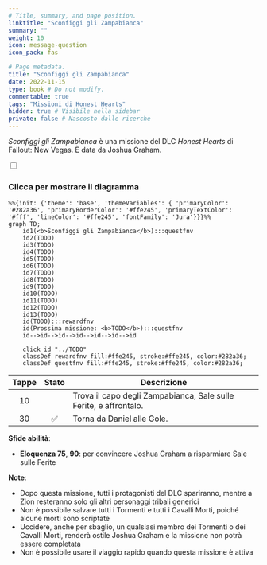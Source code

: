 ```yaml
---
# Title, summary, and page position.
linktitle: "Sconfiggi gli Zampabianca"
summary: ""
weight: 10
icon: message-question
icon_pack: fas

# Page metadata.
title: "Sconfiggi gli Zampabianca"
date: 2022-11-15
type: book # Do not modify.
commentable: true
tags: "Missioni di Honest Hearts"
hidden: true # Visibile nella sidebar
private: false # Nascosto dalle ricerche
---
```


<div class="fnv">


*Sconfiggi gli Zampabianca* è una missione del DLC *Honest Hearts* di Fallout: New Vegas. È data da Joshua Graham.


<section class="chart-collapse">
<input type="checkbox" name="collapse2" id="handle2">
<h3 class="handle">
<label for="handle2">Clicca per mostrare il diagramma</label>
</h3>
<div class="content">

```mermaid
%%{init: {'theme': 'base', 'themeVariables': { 'primaryColor': '#282a36', 'primaryBorderColor': '#ffe245', 'primaryTextColor': '#fff', 'lineColor': '#ffe245', 'fontFamily': 'Jura'}}}%%
graph TD;
    id1(<b>Sconfiggi gli Zampabianca</b>):::questfnv
    id2(TODO)
    id3(TODO)
    id4(TODO)
    id5(TODO)
    id6(TODO)
    id7(TODO) 
    id8(TODO)
    id9(TODO)
    id10(TODO)
    id11(TODO)
    id12(TODO)
    id13(TODO) 
    id(TODO):::rewardfnv
    id(Prossima missione: <b>TODO</b>):::questfnv
    id-->id-->id-->id-->id-->id-->id
    
    click id "../TODO"
    classDef rewardfnv fill:#ffe245, stroke:#ffe245, color:#282a36;
    classDef questfnv fill:#ffe245, stroke:#ffe245, color:#282a36;
```

</div>
</section>

| Tappe |       Stato        | Descrizione |
|:-----:|:------------------:| ----------- |
|                           10                          |            | Trova il capo degli Zampabianca, Sale sulle Ferite, e affrontalo.                                                                                                           |
|                           30                          | :white_check_mark: | Torna da Daniel alle Gole.                                                                                                                                                  |



**Sfide abilità**:
- **Eloquenza 75**, **90**: per convincere Joshua Graham a risparmiare Sale sulle Ferite



**Note**:
- Dopo questa missione, tutti i protagonisti del DLC spariranno, mentre a Zion resteranno solo gli altri personaggi tribali generici
- Non è possibile salvare tutti i Tormenti e tutti i Cavalli Morti, poiché alcune morti sono scriptate
- Uccidere, anche per sbaglio, un qualsiasi membro dei Tormenti o dei Cavalli Morti, renderà ostile Joshua Graham e la missione non potrà essere completata
- Non è possibile usare il viaggio rapido quando questa missione è attiva


</div>


